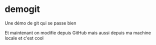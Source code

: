 demogit
=======

Une démo de git qui se passe bien

Et maintenant on modifie depuis GitHub
mais aussi depuis ma machine locale et c'est cool
